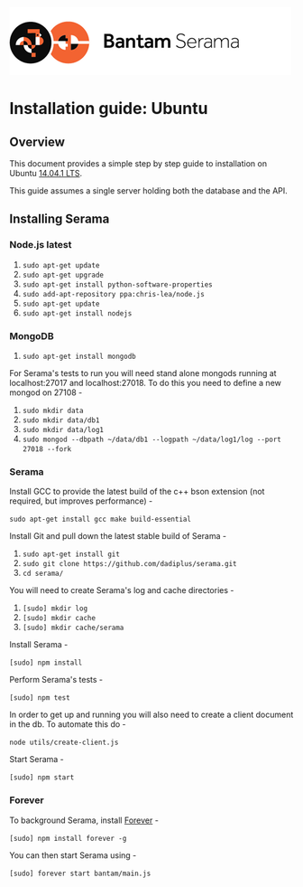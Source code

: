 ![Serama](../serama.png)

# Installation guide: Ubuntu

## Overview

This document provides a simple step by step guide to installation on Ubuntu [14.04.1 LTS](http://releases.ubuntu.com/14.04.1/).

This guide assumes a single server holding both the database and the API.

## Installing Serama

### Node.js latest

1. `sudo apt-get update`
2. `sudo apt-get upgrade`
3. `sudo apt-get install python-software-properties`
4. `sudo add-apt-repository ppa:chris-lea/node.js`
5. `sudo apt-get update`
6. `sudo apt-get install nodejs`

### MongoDB

1. `sudo apt-get install mongodb`

For Serama's tests to run you will need stand alone mongods running at localhost:27017 and localhost:27018. To do this you need to define a new mongod on 27108 -

1. `sudo mkdir data`
2. `sudo mkdir data/db1`
3. `sudo mkdir data/log1`
4. `sudo mongod --dbpath ~/data/db1 --logpath ~/data/log1/log --port 27018 --fork`

### Serama

Install GCC to provide the latest build of the c++ bson extension (not required, but improves performance) -

`sudo apt-get install gcc make build-essential`

Install Git and pull down the latest stable build of Serama -

1. `sudo apt-get install git`
2. `sudo git clone https://github.com/dadiplus/serama.git`
3. `cd serama/`

You will need to create Serama's log and cache directories -

1. `[sudo] mkdir log`
2. `[sudo] mkdir cache`
3. `[sudo] mkdir cache/serama`

Install Serama -

`[sudo] npm install`

Perform Serama's tests -

`[sudo] npm test`

In order to get up and running you will also need to create a client document in the db. To automate this do -

`node utils/create-client.js`

Start Serama -

`[sudo] npm start`

### Forever

To background Serama, install [Forever](https://github.com/nodejitsu/forever) -

`[sudo] npm install forever -g`

You can then start Serama using -

`[sudo] forever start bantam/main.js`
